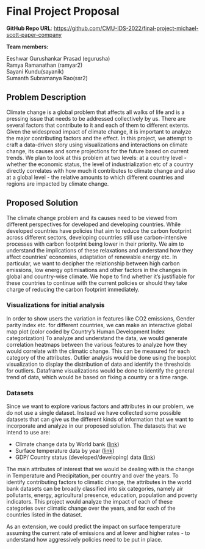 # Final Project Proposal

**GitHub Repo URL**: https://github.com/CMU-IDS-2022/final-project-michael-scott-paper-company

**Team members:**

Eeshwar Gurushankar Prasad (egurusha) <br>
Ramya Ramanathan (ramyar2) <br>
Sayani Kundu(sayanik) <br>
Sumanth Subramanya Rao(ssr2)

## **Problem Description**

Climate change is a global problem that affects all walks of life and is a pressing issue that needs to be addressed collectively by us. There are several factors that contribute to it and each of them to different extents. Given the widespread impact of climate change, it is important to analyze the major contributing factors and the effect. In this project, we attempt to craft a data-driven story using visualizations and interactions on climate change, its causes and some projections for the future based on current trends. We plan to look at this problem at two levels: at a country level - whether the economic status, the level of industrialization etc of a country directly correlates with how much it contributes to climate change and also at a global level - the relative amounts to which different countries and regions are impacted by climate change.

## **Proposed Solution**

The climate change problem and its causes need to be viewed from different perspectives for developed and developing countries. While developed countries have policies that aim to reduce the carbon footprint across different sectors, developing countries still use carbon-intensive processes with carbon footprint being lower in their priority. We aim to understand the implications of these relaxations and understand how they affect countries' economies, adaptation of renewable energy etc. In particular, we want to decipher the relationship between high carbon emissions, low energy optimisations and other factors in the changes in global and country-wise climate. We hope to find whether it’s justifiable for these countries to continue with the current policies or should they take charge of reducing the carbon footprint immediately. 

### **Visualizations for initial analysis**

In order to show users the variation in features like CO2 emissions, Gender parity index etc. for different countries, we can make an interactive global map plot (color coded by Country’s Human Development Index categorization) 
To analyze and understand the data, we would generate correlation heatmaps between the various features to analyze how they would correlate with the climatic change. This can be measured for each category of the attributes.
Outlier analysis would be done using the boxplot visualization to display the distribution of data and identify the thresholds for outliers. 
Dataframe visualizations would be done to identify the general trend of data, which would be based on fixing a country or a time range.

### **Datasets**

Since we want to explore various factors and attributes in our problem, we do not use a single dataset. Instead we have collected some possible datasets that can give us the different kinds of information that we want to incorporate and analyze in our proposed solution. The datasets that we intend to use are:

- Climate change data by World bank ([link](https://data.worldbank.org/topic/19))
- Surface temperature data by year ([link](https://www.kaggle.com/berkeleyearth/climate-change-earth-surface-temperature-data))
- GDP/ Country status (developed/developing) data ([link](https://data.worldbank.org/country))


The main attributes of interest that we would be dealing with is the change in Temperature and Precipitation, per country and over the years. To identify contributing factors to climatic change, the attributes in the world bank datasets can be broadly classified into six categories, namely air pollutants, energy, agricultural presence, education, population and poverty indicators. This project would analyze the impact of each of these categories over climatic change over the years, and for each of the countries listed in the dataset.

As an extension, we could predict the impact on surface temperature assuming the current rate of emissions and at lower and higher rates - to understand how aggressively policies need to be put in place.
